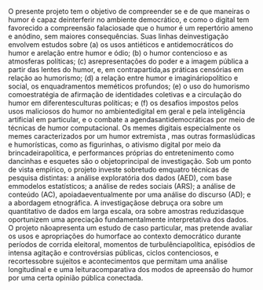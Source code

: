 ---
---

O presente projeto tem o objetivo de compreender se e de que maneiras o humor é capaz deinterferir no ambiente democrático, e como o digital tem favorecido a compreensão falaciosade que o humor é um repertório ameno e anódino, sem maiores consequências. Suas linhas deinvestigação envolvem estudos sobre (a) os usos antiéticos e antidemocráticos do humor e arelação entre humor e ódio; (b) o humor contencioso e as atmosferas políticas; (c) asrepresentações do poder e a imagem pública a partir das lentes do humor, e, em contrapartida,as práticas censórias em relação ao humorismo; (d) a relação entre humor e imagináriopolítico e social, os enquadramentos meméticos profundos; (e) o uso do humorismo comoestratégia de afirmação de identidades coletivas e a circulação do humor em diferentesculturas políticas; e (f) os desafios impostos pelos usos maliciosos do humor no ambientedigital em geral e pela inteligência artificial em particular, e o combate a agendasantidemocráticas por meio de técnicas de humor computacional. Os memes digitais especialmente os memes caracterizados por um humor extremista , mas outras formaslúdicas e humorísticas, como as figurinhas, o ativismo digital por meio da brincadeirapolítica, e performances próprias do entretenimento como dancinhas e esquetes são o objetoprincipal de investigação. Sob um ponto de vista empírico, o projeto investe sobretudo emquatro técnicas de pesquisa distintas: a análise exploratória dos dados (AED), com base emmodelos estatísticos; a análise de redes sociais (ARS); a análise de conteúdo (AC), apoiadaeventualmente por uma análise do discurso (AD); e a abordagem etnográfica. A investigaçãose debruça ora sobre um quantitativo de dados em larga escala, ora sobre amostras reduzidasque oportunizem uma apreciação fundamentalmente interpretativa dos dados. O projeto nãoapresenta um estudo de caso particular, mas pretende avaliar os usos e apropriações do humorface ao contexto democrático durante períodos de corrida eleitoral, momentos de turbulênciapolítica, episódios de intensa agitação e controvérsias públicas, ciclos contenciosos, e recortessobre sujeitos e acontecimentos que permitam uma análise longitudinal e e uma leituracomparativa dos modos de apreensão do humor por uma certa opinião pública conectada.
